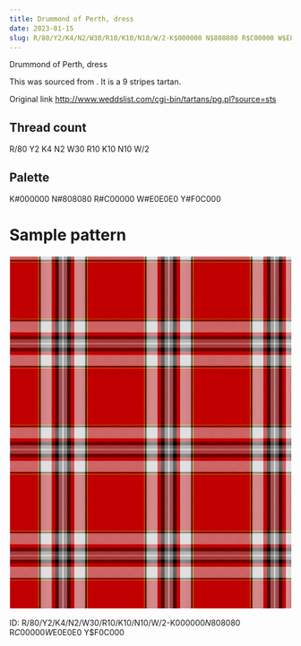 ```yaml
---
title: Drummond of Perth, dress
date: 2023-01-15
slug: R/80/Y2/K4/N2/W30/R10/K10/N10/W/2-K$000000 N$808080 R$C00000 W$E0E0E0 Y$F0C000
---
```

Drummond of Perth, dress

This was sourced from <no value>.  It is a 9 stripes tartan.

Original link http://www.weddslist.com/cgi-bin/tartans/pg.pl?source=sts

## Thread count
R/80 Y2 K4 N2 W30 R10 K10 N10 W/2

## Palette
K#000000 N#808080 R#C00000 W#E0E0E0 Y#F0C000

# Sample pattern

![Tartan detail](tartan.png "R/80 Y2 K4 N2 W30 R10 K10 N10 W/2 tartan")

ID: R/80/Y2/K4/N2/W30/R10/K10/N10/W/2-K$000000 N$808080 R$C00000 W$E0E0E0 Y$F0C000